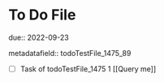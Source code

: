 # To Do File

due:: 2022-09-23

metadatafield:: todoTestFile_1475_89

- [ ] Task of todoTestFile_1475 1 [[Query me]]
